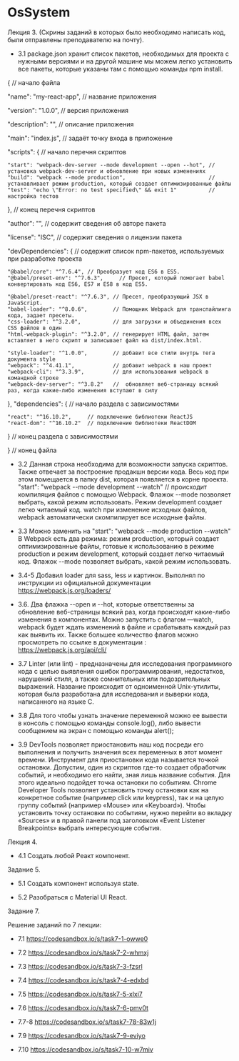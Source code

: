 # OsSystem

Лекция 3. (Скрины заданий в которых было необходимо написать код, были отправлены преподавателю на почту).

- 3.1 package.json хранит список пакетов, необходимых для проекта с нужными версиями и на другой машине мы можем легко установить все пакеты, которые указаны там с помощью команды npm install.

{                            // начало файла

  "name": "my-react-app",    // название приложения
  
  "version": "1.0.0",        // версия приложения
  
  "description": "",         // описание приложения
  
  "main": "index.js",        // задаёт точку входа в приложение
  
  "scripts": {               // начало перечня скриптов
  
    "start": "webpack-dev-server --mode development --open --hot", // установка webpack-dev-server и обновление при новых изменениях
    "build": "webpack --mode production",                          // устанавливает режим production, который создает оптимизированные файлы
    "test": "echo \"Error: no test specified\" && exit 1"          // настройка тестов
  },                         // конец перечня скриптов
  
  "author": "",              // содержит сведения об авторе пакета
  
  "license": "ISC",          // содержит сведения о лицензии пакета
  
  "devDependencies": {       // содержит список npm-пакетов, используемых при разработке проекта
  
    "@babel/core": "^7.6.4", // Преобразует код ES6 в ES5.
    "@babel/preset-env": "^7.6.3",     // Пресет, который помогает babel конвертировать код ES6, ES7 и ES8 в код ES5.

    "@babel/preset-react": "^7.6.3", // Пресет, преобразующий JSX в JavaScript.
    "babel-loader": "^8.0.6",        // Помощник Webpack для транспайлинга кода, задает пресеты.
    "css-loader": "^3.2.0",          // для загрузки и объединения всех CSS файлов в один
    "html-webpack-plugin": "^3.2.0", // генерирует HTML файл, затем вставляет в него скрипт и записывает файл на dist/index.html.

    "style-loader": "^1.0.0",        // добавит все стили внутрь тега документа style
    "webpack": "^4.41.1",            // добавит webpack в наш проект
    "webpack-cli": "^3.3.9",         // для использования webpack в командной строке
    "webpack-dev-server": "^3.8.2"   //  обновляет веб-страницу всякий раз, когда какие-либо изменения вступают в силу
  },
  "dependencies": {          // начало раздела с зависимостями
  
    "react": "^16.10.2",     // подключение библиотеки ReactJS
    "react-dom": "^16.10.2"  // подключение библиотеки ReactDOM
  }                          // конец раздела с зависимостями
  
}                            // конец файла


- 3.2 Данная строка необходима для возможности запуска скриптов. Также отвечает за построение продакшн версии кода. Весь код при этом помещается в папку dist, которая появляется в корне проекта.  "start": "webpack --mode development --watch"   // происходит компиляция файлов с помощью Webpack. Флажок --mode позволяет выбрать, какой режим использовать. Режим development создает легко читаемый код. watch при изменение исходных файлов, webpack автоматически скомпилирует все исходные файлы.

- 3.3  Можно заменить на "start": "webpack --mode production --watch" В Webpack есть два режима: режим production, который создает оптимизированные файлы, готовые к использованию в режиме production и режим development, который создает легко читаемый код. Флажок --mode позволяет выбрать, какой режим использовать.

- 3.4-5 Добавил loader для sass, less и картинок. Выполнял по инструкции из официальной документации https://webpack.js.org/loaders/

- 3.6. Два флажка --open и --hot, которые ответственны за обновление веб-страницы всякий раз, когда происходят какие-либо изменения в компонентах. 
Можно запустить с флагом —watch, webpack будет ждать изменений в файле и срабатывать каждый раз как выявить их. Также большее количество флагов можно просмотреть по ссылке в документации : https://webpack.js.org/api/cli/ 

- 3.7 Linter (или lint) - предназначены для исследования программного кода с целью выявления ошибок программирования, недостатков, нарушений стиля, а также сомнительных или подозрительных выражений. Название происходит от одноименной Unix-утилиты, которая была разработана для исследования и выверки кода, написанного на языке C.

- 3.8 Для того чтобы узнать значение переменной можно ее вывести в консоль с помощью команды console.log(), либо вывести сообщением на экран с помощью команды alert(); 

<script>
  let firstName = "Taras";
  let secondName = "Sidak";
  console.log(firstName);
  console.log(secondName);
</script>

- 3.9 DevTools позволяет приостановить наш код посреди его выполнения и получить значения всех переменных в этот момент времени. Инструмент для приостановки кода называется точкой остановки. 
Допустим, один из скриптов где-то создает обработчик событий, и необходимо его найти, зная лишь название события. Для этого идеально подойдет
точка остановки по событиям. Chrome Developer Tools позволяет установить точку остановки как на конкретное событие (например click или keypress), так и на целую группу событий (например «Mouse» или «Keyboard»). Чтобы установить точку остановки по событиям, нужно перейти во вкладку «Sources» и в правой панели под заголовком «Event Listener Breakpoints» выбрать интересующие события.


Лекция 4.
- 4.1 Создать любой Реакт компонент.

Задание 5.
- 5.1 Создать компонент используя state.

- 5.2 Разобраться с Material UI React.


Задание 7.

Решение заданий по 7 лекции:  

- 7.1 https://codesandbox.io/s/task7-1-owwe0

- 7.2 https://codesandbox.io/s/task7-2-whmxj

- 7.3 https://codesandbox.io/s/task7-3-fzsrl

- 7.4 https://codesandbox.io/s/task7-4-edxbd

- 7.5 https://codesandbox.io/s/task7-5-xlxi7

- 7.6 https://codesandbox.io/s/task7-6-pmv0t

- 7.7-8 https://codesandbox.io/s/task7-78-83w1j

- 7.9 https://codesandbox.io/s/task7-9-eviyo

- 7.10 https://codesandbox.io/s/task7-10-w7miv



